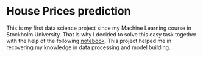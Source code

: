 # House Prices prediction
This is my first data science project since my Machine Learning course in Stockholm University. That is why I decided to solve this easy task together with the help of the following [notebook](https://www.kaggle.com/code/pmarcelino/comprehensive-data-exploration-with-python/notebook). This project helped me in recovering my knowledge in data processing and model building.